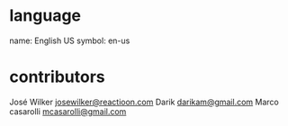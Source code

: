 # language
name: English US
symbol: en-us

# contributors
José Wilker <josewilker@reactioon.com>
Darik <darikam@gmail.com>
Marco casarolli <mcasarolli@gmail.com>

